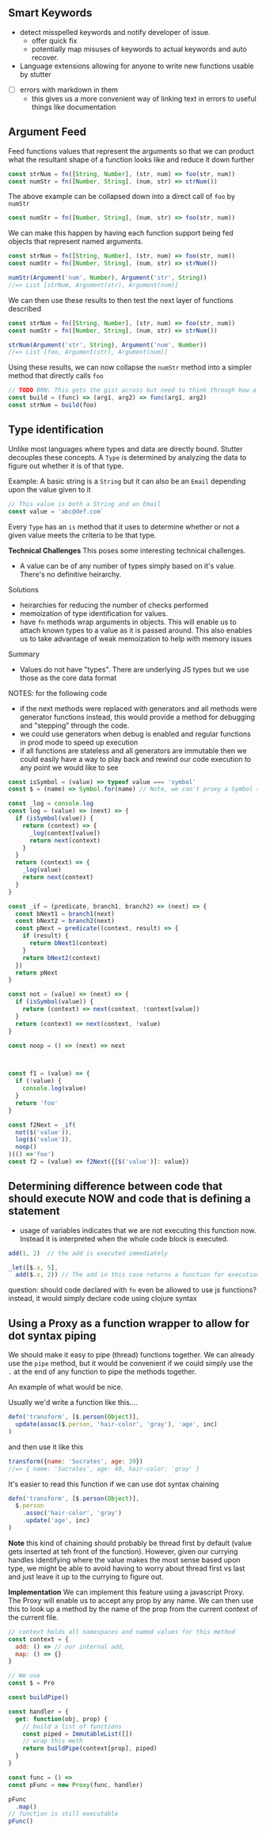 ## Smart Keywords
- detect misspelled keywords and notify developer of issue.
  - offer quick fix
  - potentially map misuses of keywords to actual keywords and auto recover.
- Language extensions allowing for anyone to write new functions usable by stutter
- [ ] errors with markdown in them
  - this gives us a more convenient way of linking text in errors to useful
    things like documentation
  


## Argument Feed

Feed functions values that represent the arguments so that we can product what
  the resultant shape of a function looks like and reduce it down further

```js
const strNum = fn([String, Number], (str, num) => foo(str, num))
const numStr = fn([Number, String], (num, str) => strNum())
```

The above example can be collapsed down into a direct call of `foo` by `numStr`

```js
const numStr = fn([Number, String], (num, str) => foo(str, num))
```

We can make this happen by having each function support being fed objects that
represent named arguments.

```js
const strNum = fn([String, Number], (str, num) => foo(str, num))
const numStr = fn([Number, String], (num, str) => strNum())

numStr(Argument('num', Number), Argument('str', String))
//=> List [strNum, Argument(str), Argument(num)]
```

We can then use these results to then test the next layer of functions described

```js
const strNum = fn([String, Number], (str, num) => foo(str, num))
const numStr = fn([Number, String], (num, str) => strNum())

strNum(Argument('str', String), Argument('num', Number))
//=> List [foo, Argument(str), Argument(num)]
```
Using these results, we can now collapse the `numStr` method into a simpler
method that directly calls `foo`
```js
// TODO BRN: This gets the gist across but need to think through how a more complex example would work with multiple function calls. 
const build = (func) => (arg1, arg2) => func(arg1, arg2)
const strNum = build(foo)
```


## Type identification

Unlike most languages where types and data are directly bound. Stutter decouples
these concepts. A `Type` is determined by analyzing the data to figure out
whether it is of that type.

Example: A basic string is a `String` but it can also be an `Email` depending
upon the value given to it

```js
// This value is both a String and an Email
const value = 'abc@def.com`
```

Every `Type` has an `is` method that it uses to determine whether or not a given
value meets the criteria to be that type.

**Technical Challenges**
This poses some interesting technical challenges.
- A value can be of any number of types simply based on it's value. There's no
  definitive heirarchy.

Solutions
- heirarchies for reducing the number of checks performed 
- memoization of type identification for values. 
- have `fn` methods wrap arguments in objects. This will enable us to attach
  known types to a value as it is passed around. This also enables us to take
  advantage of weak memoization to help with memory issues

Summary
- Values do not have "types". There are underlying JS types but we use those as
  the core data format 


NOTES: for the following code
- if the next methods were replaced with generators and all methods were
  generator functions instead, this would provide a method for debugging and
  "stepping" through the code.
- we could use generators when debug is enabled and regular functions in prod
  mode to speed up execution
- if all functions are stateless and all generators are immutable then we could
  easily have a way to play back and rewind our code execution to any point we
  would like to see

```js
const isSymbol = (value) => typeof value === 'symbol'
const $ = (name) => Symbol.for(name) // Note, we can't proxy a Symbol so this method for generation of named symbols won't work. We can just as easily return an object from this method with a symbol tag identifier

const _log = console.log
const log = (value) => (next) => {
  if (isSymbol(value)) {
    return (context) => {
      _log(context[value])
      return next(context)
    }
  }
  return (context) => {
    _log(value)
    return next(context)
  }
}

const _if = (predicate, branch1, branch2) => (next) => {
  const bNext1 = branch1(next)
  const bNext2 = branch2(next)
  const pNext = predicate((context, result) => {
    if (result) {
      return bNext1(context)
    }
    return bNext2(context)
  })
  return pNext
} 

const not = (value) => (next) => {
  if (isSymbol(value)) {
    return (context) => next(context, !context[value])
  }
  return (context) => next(context, !value)
}

const noop = () => (next) => next



const f1 = (value) => {
  if (!value) {
    console.log(value)
  }
  return 'foo'
}

const f2Next = _if(
  not($('value')),
  log($('value')),
  noop()
)(() =>'foo')
const f2 = (value) => f2Next({[$('value')]: value})
```



## Determining difference between code that should execute NOW and code that is defining a statement

- usage of variables indicates that we are not executing this function now.
  Instead it is interpreted when the whole code block is executed.
```js
add(1, 2)  // the add is executed immediately

_let([$.x, 5], 
  add($.x, 2)) // The add in this case returns a function for execution since it depends upong the let statement. The `let` statement is executed immediately though
```

question: should code declared with `fn` even be allowed to use js functions?
instead, it would simply declare code using clojure syntax



## Using a Proxy as a function wrapper to allow for dot syntax piping

We should make it easy to pipe (thread) functions together. We can already use the `pipe`
method, but it would be convenient if we could simply use the `.` at the end of
any function to pipe the methods together.

An example of what would be nice.

Usually we'd write a function like this....
```js
defn('transform', [$.person(Object)],
  update(assoc($.person, 'hair-color', 'gray'), 'age', inc)
)
```

and then use it like this
```js
transform({name: 'Socrates', age: 39})
//=> { name: 'Socrates', age: 40, hair-color: 'gray' }
```

It's easier to read this function if we can use dot syntax chaining

```js
defn('transform', [$.person(Object)],
  $.person
    .assoc('hair-color', 'gray')
    .update('age', inc)
)
```

**Note** this kind of chaining should probably be thread first by default (value
gets inserted at teh front of the function). However, given our currying
handles identifying where the value makes the most sense based upon type, we might be able to
avoid having to worry about thread first vs last and just leave it up to the
currying to figure out.



**Implementation**
We can implement this feature using a javascript Proxy. The Proxy will enable us
to accept any prop by any name. We can then use this to look up a method by the
name of the prop from the current context of the current file. 
```js
// context holds all namespaces and named values for this method
const context = {
  add: () => // our internal add,
  map: () => {}
}

// We use
const $ = Pro

const buildPipe()

const handler = {
  get: function(obj, prop) {
    // build a list of functions
    const piped = ImmutableList([])
    // wrap this meth
    return buildPipe(context[prop], piped)
  }
}

const func = () => 
const pFunc = new Proxy(func, handler)

pFunc
  .map()
// function is still executable
pFunc()
